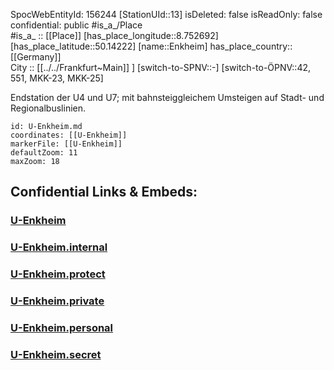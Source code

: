 ﻿---
location: [50.14222,8.752692] 
type: Station 
mapzoom: [8,18] 
mapmarker: subway 
tags:
- geo/station/subway
---
SpocWebEntityId: 156244
[StationUId::13] 
isDeleted: false
isReadOnly: false
confidential: public
#is_a_/Place  
#is_a_ :: [[Place]] 
[has_place_longitude::8.752692] 
[has_place_latitude::50.14222] 
[name::Enkheim] 
has_place_country:: [[Germany]]  
City :: [[../../Frankfurt~Main]] ] 
[switch-to-SPNV::-] 
[switch-to-ÖPNV::42, 551, MKK-23, MKK-25] 

Endstation der U4 und U7; mit bahnsteiggleichem Umsteigen auf Stadt- und Regionalbuslinien.

```leaflet
id: U-Enkheim.md
coordinates: [[U-Enkheim]] 
markerFile: [[U-Enkheim]] 
defaultZoom: 11 
maxZoom: 18
```


## Confidential Links & Embeds: 

### [U-Enkheim](/_public/Earth/Continent/Europe/Europe~Central/Germany/Germany~West/Hessen/counties~Hessen/Frankfurt~Main/Stations-FFM~U/U-Enkheim.md) 

### [U-Enkheim.internal](/_internal/Earth/Continent/Europe/Europe~Central/Germany/Germany~West/Hessen/counties~Hessen/Frankfurt~Main/Stations-FFM~U/U-Enkheim.internal.md) 

### [U-Enkheim.protect](/_protect/Earth/Continent/Europe/Europe~Central/Germany/Germany~West/Hessen/counties~Hessen/Frankfurt~Main/Stations-FFM~U/U-Enkheim.protect.md) 

### [U-Enkheim.private](/_private/Earth/Continent/Europe/Europe~Central/Germany/Germany~West/Hessen/counties~Hessen/Frankfurt~Main/Stations-FFM~U/U-Enkheim.private.md) 

### [U-Enkheim.personal](/_personal/Earth/Continent/Europe/Europe~Central/Germany/Germany~West/Hessen/counties~Hessen/Frankfurt~Main/Stations-FFM~U/U-Enkheim.personal.md) 

### [U-Enkheim.secret](/_secret/Earth/Continent/Europe/Europe~Central/Germany/Germany~West/Hessen/counties~Hessen/Frankfurt~Main/Stations-FFM~U/U-Enkheim.secret.md) 
